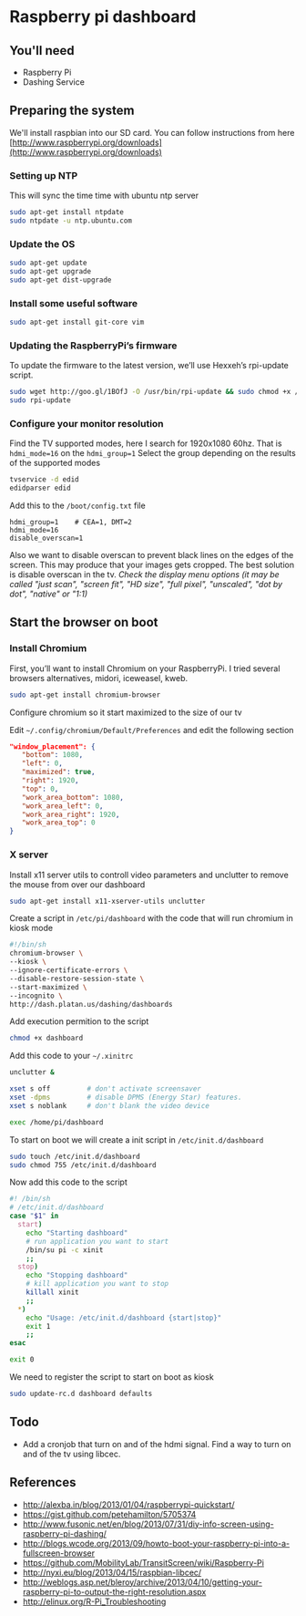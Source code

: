 # Raspberry pi dashboard

## You'll need

+ Raspberry Pi
+ Dashing Service

## Preparing the system

We'll install raspbian into our SD card. You can follow instructions from here [http://www.raspberrypi.org/downloads](http://www.raspberrypi.org/downloads)

### Setting up NTP

This will sync the time time with ubuntu ntp server

```bash
sudo apt-get install ntpdate
sudo ntpdate -u ntp.ubuntu.com
```

### Update the OS

```bash
sudo apt-get update
sudo apt-get upgrade
sudo apt-get dist-upgrade
```

### Install some useful software

```bash
sudo apt-get install git-core vim
```

### Updating the RaspberryPi’s firmware

To update the firmware to the latest version, we’ll use Hexxeh’s rpi-update script.

```bash
sudo wget http://goo.gl/1BOfJ -O /usr/bin/rpi-update && sudo chmod +x /usr/bin/rpi-update
sudo rpi-update
```

### Configure your monitor resolution

Find the TV supported modes, here I search for 1920x1080 60hz. That is `hdmi_mode=16` on the `hdmi_group=1`
Select the group depending on the results of the supported modes

```bash
tvservice -d edid
edidparser edid
```

Add this to the `/boot/config.txt` file

```
hdmi_group=1    # CEA=1, DMT=2
hdmi_mode=16
disable_overscan=1
```
Also we want to disable overscan to prevent black lines on the edges of the screen. This may produce that your images gets cropped.
The best solution is disable overscan in the tv. *Check the display menu options (it may be called "just scan", "screen fit", "HD size", "full pixel", "unscaled", "dot by dot", "native" or "1:1)*

## Start the browser on boot

### Install Chromium

First, you’ll want to install Chromium on your RaspberryPi.
I tried several browsers alternatives, midori, iceweasel, kweb.

```bash
sudo apt-get install chromium-browser
```

Configure chromium so it start maximized to the size of our tv

Edit `~/.config/chromium/Default/Preferences` and edit the following section
```json
"window_placement": {
   "bottom": 1080,
   "left": 0,
   "maximized": true,
   "right": 1920,
   "top": 0,
   "work_area_bottom": 1080,
   "work_area_left": 0,
   "work_area_right": 1920,
   "work_area_top": 0
}
```

### X server

Install x11 server utils to controll video parameters and unclutter to remove the mouse from over our dashboard

```bash
sudo apt-get install x11-xserver-utils unclutter
```

Create a script in `/etc/pi/dashboard` with the code that will run chromium in kiosk mode

```bash
#!/bin/sh
chromium-browser \
--kiosk \
--ignore-certificate-errors \
--disable-restore-session-state \
--start-maximized \
--incognito \
http://dash.platan.us/dashing/dashboards
```

Add execution permition to the script
```bash
chmod +x dashboard
```

Add this code to your `~/.xinitrc`
```bash
unclutter &

xset s off         # don't activate screensaver
xset -dpms         # disable DPMS (Energy Star) features.
xset s noblank     # don't blank the video device

exec /home/pi/dashboard
```

To start on boot we will create a init script in `/etc/init.d/dashboard`
```bash
sudo touch /etc/init.d/dashboard
sudo chmod 755 /etc/init.d/dashboard
```

Now add this code to the script
```bash
#! /bin/sh
# /etc/init.d/dashboard
case "$1" in
  start)
    echo "Starting dashboard"
    # run application you want to start
    /bin/su pi -c xinit
    ;;
  stop)
    echo "Stopping dashboard"
    # kill application you want to stop
    killall xinit
    ;;
  *)
    echo "Usage: /etc/init.d/dashboard {start|stop}"
    exit 1
    ;;
esac

exit 0
```

We need to register the script to start on boot as kiosk
```bash
sudo update-rc.d dashboard defaults
```

## Todo

- Add a cronjob that turn on and of the hdmi signal. Find a way to turn on and of the tv using libcec.

## References
- http://alexba.in/blog/2013/01/04/raspberrypi-quickstart/
- https://gist.github.com/petehamilton/5705374
- http://www.fusonic.net/en/blog/2013/07/31/diy-info-screen-using-raspberry-pi-dashing/
- http://blogs.wcode.org/2013/09/howto-boot-your-raspberry-pi-into-a-fullscreen-browser
- https://github.com/MobilityLab/TransitScreen/wiki/Raspberry-Pi
- http://nyxi.eu/blog/2013/04/15/raspbian-libcec/
- http://weblogs.asp.net/bleroy/archive/2013/04/10/getting-your-raspberry-pi-to-output-the-right-resolution.aspx
- http://elinux.org/R-Pi_Troubleshooting
